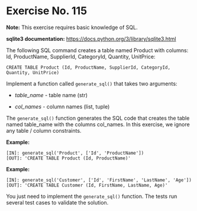 # Exercise No. 115


**Note:** This exercise requires basic knowledge of SQL.

**sqlite3 documentation:** https://docs.python.org/3/library/sqlite3.html


The following SQL command creates a table named Product with columns: Id, ProductName, SupplierId, CategoryId, Quantity, UnitPrice:


    CREATE TABLE Product (Id, ProductName, SupplierId, CategoryId, Quantity, UnitPrice)


Implement a function called `generate_sql()` that takes two arguments:

-   *table_name* - table name (str)

-   *col_names* - column names (list, tuple)

The `generate_sql()` function generates the SQL code that creates the table named table_name with the columns col_names. In this exercise, we ignore any table / column constraints.


**Example:**


    [IN]: generate_sql('Product', ['Id', 'ProductName'])
    [OUT]: 'CREATE TABLE Product (Id, ProductName)'


**Example:**


    [IN]: generate_sql('Customer', ['Id', 'FirstName', 'LastName', 'Age'])
    [OUT]: 'CREATE TABLE Customer (Id, FirstName, LastName, Age)'


You just need to implement the `generate_sql()` function. The tests run several test cases to validate the solution.